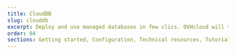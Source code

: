 ```yaml
---
title: CloudDB
slug: clouddb
excerpt: Deploy and use managed databases in few clics. OVHcloud will take care of the rest !
order: 04
sections: Getting started, Configuration, Technical resources, Tutorials
---
```

